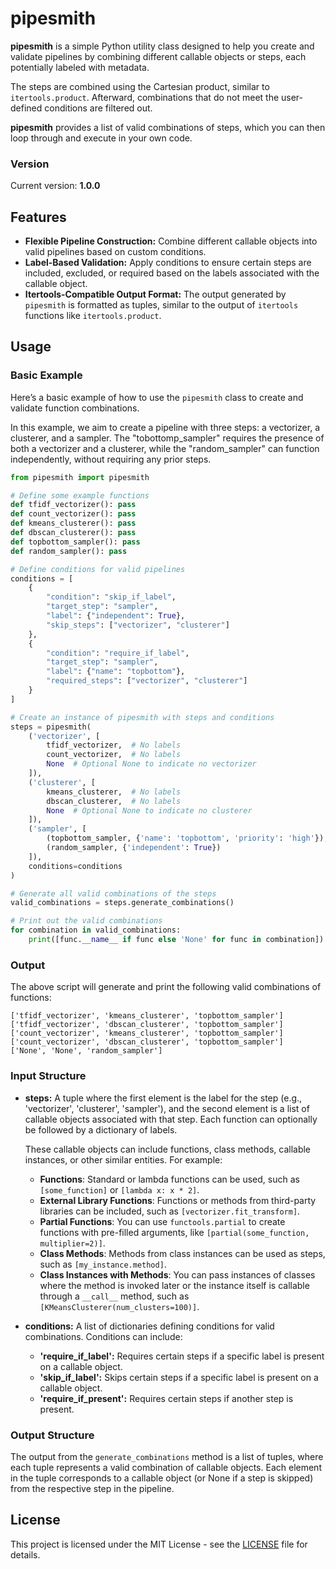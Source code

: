 # pipesmith

**pipesmith** is a simple Python utility class designed to help you create and validate pipelines by combining different callable objects or steps, each potentially labeled with metadata.

The steps are combined using the Cartesian product, similar to `itertools.product`. Afterward, combinations that do not meet the user-defined conditions are filtered out.

**pipesmith** provides a list of valid combinations of steps, which you can then loop through and execute in your own code.


### Version

Current version: **1.0.0**


## Features

- **Flexible Pipeline Construction:** Combine different callable objects into valid pipelines based on custom conditions.
- **Label-Based Validation:** Apply conditions to ensure certain steps are included, excluded, or required based on the labels associated with the callable object.
- **Itertools-Compatible Output Format:** The output generated by `pipesmith` is formatted as tuples, similar to the output of `itertools` functions like `itertools.product`.


## Usage

### Basic Example

Here’s a basic example of how to use the `pipesmith` class to create and validate function combinations.

In this example, we aim to create a pipeline with three steps: a vectorizer, a clusterer, and a sampler. The "tobottomp_sampler" requires the presence of both a vectorizer and a clusterer, while the "random_sampler" can function independently, without requiring any prior steps.

```python
from pipesmith import pipesmith

# Define some example functions
def tfidf_vectorizer(): pass
def count_vectorizer(): pass
def kmeans_clusterer(): pass
def dbscan_clusterer(): pass
def topbottom_sampler(): pass
def random_sampler(): pass

# Define conditions for valid pipelines
conditions = [
    {
        "condition": "skip_if_label",
        "target_step": "sampler",
        "label": {"independent": True},
        "skip_steps": ["vectorizer", "clusterer"]
    },
    {
        "condition": "require_if_label",
        "target_step": "sampler",
        "label": {"name": "topbottom"},
        "required_steps": ["vectorizer", "clusterer"]
    }
]

# Create an instance of pipesmith with steps and conditions
steps = pipesmith(
    ('vectorizer', [
        tfidf_vectorizer,  # No labels
        count_vectorizer,  # No labels
        None  # Optional None to indicate no vectorizer
    ]),
    ('clusterer', [
        kmeans_clusterer,  # No labels
        dbscan_clusterer,  # No labels
        None  # Optional None to indicate no clusterer
    ]),
    ('sampler', [
        (topbottom_sampler, {'name': 'topbottom', 'priority': 'high'}),
        (random_sampler, {'independent': True})
    ]),
    conditions=conditions
)

# Generate all valid combinations of the steps
valid_combinations = steps.generate_combinations()

# Print out the valid combinations
for combination in valid_combinations:
    print([func.__name__ if func else 'None' for func in combination])
```

### Output

The above script will generate and print the following valid combinations of functions:

```
['tfidf_vectorizer', 'kmeans_clusterer', 'topbottom_sampler']
['tfidf_vectorizer', 'dbscan_clusterer', 'topbottom_sampler']
['count_vectorizer', 'kmeans_clusterer', 'topbottom_sampler']
['count_vectorizer', 'dbscan_clusterer', 'topbottom_sampler']
['None', 'None', 'random_sampler']
```



### Input Structure

- **steps:** A tuple where the first element is the label for the step (e.g., 'vectorizer', 'clusterer', 'sampler'), and the second element is a list of callable objects associated with that step. Each function can optionally be followed by a dictionary of labels.

  These callable objects can include functions, class methods, callable instances, or other similar entities. For example:

  - **Functions**: Standard or lambda functions can be used, such as `[some_function]` or `[lambda x: x * 2]`.
  - **External Library Functions**: Functions or methods from third-party libraries can be included, such as `[vectorizer.fit_transform]`.
  - **Partial Functions**: You can use `functools.partial` to create functions with pre-filled arguments, like `[partial(some_function, multiplier=2)]`.
  - **Class Methods**: Methods from class instances can be used as steps, such as `[my_instance.method]`.
  - **Class Instances with Methods**: You can pass instances of classes where the method is invoked later or the instance itself is callable through a `__call__` method, such as `[KMeansClusterer(num_clusters=100)]`.



- **conditions:** A list of dictionaries defining conditions for valid combinations. Conditions can include:
  - **'require_if_label':** Requires certain steps if a specific label is present on a callable object.
  - **'skip_if_label':** Skips certain steps if a specific label is present on a callable object.
  - **'require_if_present':** Requires certain steps if another step is present.


### Output Structure

The output from the `generate_combinations` method is a list of tuples, where each tuple represents a valid combination of callable objects. Each element in the tuple corresponds to a callable object (or None if a step is skipped) from the respective step in the pipeline.


## License

This project is licensed under the MIT License - see the [LICENSE](LICENSE) file for details.


